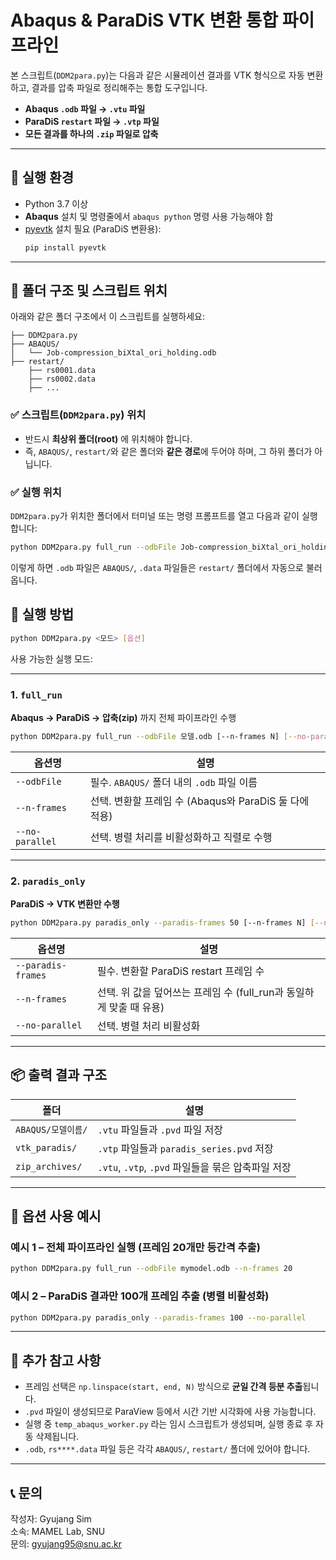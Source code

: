 # Abaqus & ParaDiS VTK 변환 통합 파이프라인

본 스크립트(`DDM2para.py`)는 다음과 같은 시뮬레이션 결과를 VTK 형식으로 자동 변환하고, 결과를 압축 파일로 정리해주는 통합 도구입니다.

- **Abaqus `.odb` 파일 → `.vtu` 파일**
- **ParaDiS `restart` 파일 → `.vtp` 파일**
- **모든 결과를 하나의 `.zip` 파일로 압축**

---

## 🔧 실행 환경

- Python 3.7 이상
- **Abaqus** 설치 및 명령줄에서 `abaqus python` 명령 사용 가능해야 함
- [pyevtk](https://github.com/paulo-herrera/PyEVTK) 설치 필요 (ParaDiS 변환용):
  ```bash
  pip install pyevtk
  ```

---

## 📁 폴더 구조 및 스크립트 위치

아래와 같은 폴더 구조에서 이 스크립트를 실행하세요:

```
├── DDM2para.py
├── ABAQUS/
│   └── Job-compression_biXtal_ori_holding.odb
├── restart/
    ├── rs0001.data
    ├── rs0002.data
    ├── ...
```

### ✅ 스크립트(`DDM2para.py`) 위치
- 반드시 **최상위 폴더(root)** 에 위치해야 합니다.
- 즉, `ABAQUS/`, `restart/`와 같은 폴더와 **같은 경로**에 두어야 하며, 그 하위 폴더가 아닙니다.

### ✅ 실행 위치
`DDM2para.py`가 위치한 폴더에서 터미널 또는 명령 프롬프트를 열고 다음과 같이 실행합니다:

```bash
python DDM2para.py full_run --odbFile Job-compression_biXtal_ori_holding.odb --n-frames 10
```

이렇게 하면 `.odb` 파일은 `ABAQUS/`, `.data` 파일들은 `restart/` 폴더에서 자동으로 불러옵니다.


## 🚀 실행 방법

```bash
python DDM2para.py <모드> [옵션]
```

사용 가능한 실행 모드:

---

### 1. `full_run`  
**Abaqus → ParaDiS → 압축(zip)** 까지 전체 파이프라인 수행

```bash
python DDM2para.py full_run --odbFile 모델.odb [--n-frames N] [--no-parallel]
```

| 옵션명            | 설명 |
|-------------------|------|
| `--odbFile`       | 필수. `ABAQUS/` 폴더 내의 `.odb` 파일 이름 |
| `--n-frames`      | 선택. 변환할 프레임 수 (Abaqus와 ParaDiS 둘 다에 적용) |
| `--no-parallel`   | 선택. 병렬 처리를 비활성화하고 직렬로 수행 |

---

### 2. `paradis_only`  
**ParaDiS → VTK 변환만 수행**

```bash
python DDM2para.py paradis_only --paradis-frames 50 [--n-frames N] [--no-parallel]
```

| 옵션명               | 설명 |
|----------------------|------|
| `--paradis-frames`   | 필수. 변환할 ParaDiS restart 프레임 수 |
| `--n-frames`         | 선택. 위 값을 덮어쓰는 프레임 수 (full_run과 동일하게 맞출 때 유용) |
| `--no-parallel`      | 선택. 병렬 처리 비활성화 |

---

## 📦 출력 결과 구조

| 폴더 | 설명 |
|------|------|
| `ABAQUS/모델이름/` | `.vtu` 파일들과 `.pvd` 파일 저장 |
| `vtk_paradis/`     | `.vtp` 파일들과 `paradis_series.pvd` 저장 |
| `zip_archives/`    | `.vtu`, `.vtp`, `.pvd` 파일들을 묶은 압축파일 저장 |

---

## 🎯 옵션 사용 예시

### 예시 1 – 전체 파이프라인 실행 (프레임 20개만 등간격 추출)
```bash
python DDM2para.py full_run --odbFile mymodel.odb --n-frames 20
```

### 예시 2 – ParaDiS 결과만 100개 프레임 추출 (병렬 비활성화)
```bash
python DDM2para.py paradis_only --paradis-frames 100 --no-parallel
```

---

## 📝 추가 참고 사항

- 프레임 선택은 `np.linspace(start, end, N)` 방식으로 **균일 간격 등분 추출**됩니다.
- `.pvd` 파일이 생성되므로 ParaView 등에서 시간 기반 시각화에 사용 가능합니다.
- 실행 중 `temp_abaqus_worker.py` 라는 임시 스크립트가 생성되며, 실행 종료 후 자동 삭제됩니다.
- `.odb`, `rs****.data` 파일 등은 각각 `ABAQUS/`, `restart/` 폴더에 있어야 합니다.

---

## 📞 문의

작성자: Gyujang Sim  
소속: MAMEL Lab, SNU  
문의: gyujang95@snu.ac.kr
